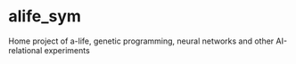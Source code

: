 # alife_sym
Home project of a-life, genetic programming, neural networks and other AI-relational experiments
